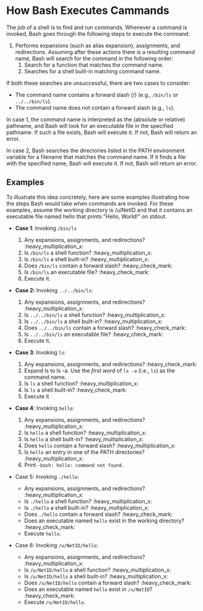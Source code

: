 # How Bash Executes Cammands

The job of a shell is to find and run commands. Whenever a command is invoked, Bash goes through the following steps to execute the command:

1. Performs expansions (such as alias expansion), assignments, and redirections. Assuming after these actions there is a resulting command name, Bash will search for the command in the following order:
   1. Search for a function that matches the command name.
   2. Searches for a shell built-in matching command name.&#x20;

If both these searches are unsuccessful, there are two cases to consider:

* The command name contains a forward slash (/) (e.g., `/bin/ls` or `../../bin/ls`).
* The command name does not contain a forward slash (e.g., `ls`).

In case 1, the command name is interpreted as the (absolute or relative) pathname, and Bash will look for an executable file in the specified pathname. If such a file exists, Bash will execute it. If not, Bash will return an error.

In case 2, Bash searches the directories listed in the PATH environment variable for a filename that matches the command name. If it finds a file with the specified name, Bash will execute it. If not, Bash will return an error.

## Examples

To illustrate this idea concretely, here are some examples illustrating how the steps Bash would take when commands are invoked. For these examples, assume the working directory is /u/NetID and that it contains an executable file named hello that prints "Hello, World!" on stdout.&#x20;

* **Case 1**: Invoking `/bin/ls`
  1. Any expansions, assignments, and redirections? :heavy\_multiplication\_x:
  2. Is `/bin/ls` a shell function? :heavy\_multiplication\_x:
  3. Is `/bin/ls` a shell built-in?  :heavy\_multiplication\_x:
  4. Does `/bin/ls` contain a forward slash? :heavy\_check\_mark:
  5. Is `/bin/ls` an executable file?  :heavy\_check\_mark:
  6. Execute it.
* **Case 2:** Invoking `../../bin/ls`:&#x20;
  1. Any expansions, assignments, and redirections? :heavy\_multiplication\_x:
  2. Is `../../bin/ls` a shell function? :heavy\_multiplication\_x:
  3. Is `../../bin/ls` a shell built-in?  :heavy\_multiplication\_x:
  4. Does `../../bin/ls` contain a forward slash? :heavy\_check\_mark:
  5. Is `../../bin/ls` an executable file?  :heavy\_check\_mark:
  6. Execute it.
* **Case 3**: Invoking `ls`:&#x20;
  1. Any expansions, assignments, and redirections? :heavy\_check\_mark:&#x20;
  2. Expand ls to ls -a. Use the _first word_ of `ls -a` (i.e., `ls`) as the command name.
  3. Is `ls` a shell function? :heavy\_multiplication\_x:
  4. Is `ls` a shell built-in?  :heavy\_check\_mark:
  5. Execute it
*   **Case 4**: Invoking `hello`:

    1. Any expansions, assignments, and redirections? :heavy\_multiplication\_x:
    2. Is `hello` a shell function? :heavy\_multiplication\_x:
    3. Is `hello` a shell built-in?  :heavy\_multiplication\_x:
    4. Does `hello` contain a forward slash? :heavy\_multiplication\_x:
    5. Is `hello` an entry in one of the PATH directories? :heavy\_multiplication\_x:
    6. Print `-bash: hello: command not found`.


* Case 5: Invoking `./hello`:
  * Any expansions, assignments, and redirections? :heavy\_multiplication\_x:
  * Is `./hello` a shell function? :heavy\_multiplication\_x:
  * Is `./hello` a shell built-in?  :heavy\_multiplication\_x:
  * Does `./hello` contain a forward slash? :heavy\_check\_mark:
  * Does an executable named `hello` exist in the working directory? :heavy\_check\_mark:
  * Execute `hello`.
* Case 6: Invoking `/u/NetID/hello`:
  * Any expansions, assignments, and redirections? :heavy\_multiplication\_x:
  * Is `/u/NetID/hello` a shell function? :heavy\_multiplication\_x:
  * Is `/u/NetID/hello` a shell built-in?  :heavy\_multiplication\_x:
  * Does `/u/NetID/hello` contain a forward slash? :heavy\_check\_mark:
  * Does an executable named `hello` exist in `/u/NetID`? :heavy\_check\_mark:
  * Execute `/u/NetID/hello`.


